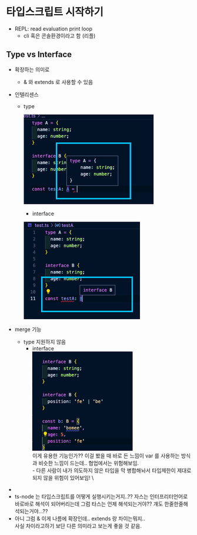 # 타입스크립트 시작하기

* REPL: read evaluation print loop&#x20;
  * cli 혹은 콘솔환경이라고 함 (리플)

## Type vs Interface
  * 확장하는 의미로
    * & 와 extends 로 사용할 수 있음
  * 인텔리센스
    *   type

        ![](<../.gitbook/assets/image (3).png>)

        * interface

        ![](<../.gitbook/assets/image (1).png>)
  *   merge 기능

      * type 지원하지 않음
        * interface\
          ![](../.gitbook/assets/image.png)\
          이게 유용한 기능인가?? 이걸 봤을 때 바로 든 느낌이 var 를 사용하는 방식과 비슷한 느낌이 드는데.. 협업에서는 위험해보임.\
          \- 다른 사람이 내가 의도하지 않은 타입을 막 병합해놔서 타입제한이 제대로 되지 않을 위험이 있어보임! \




> &#x20;

*
* ts-node 는 타입스크립트를 어떻게 실행시키는거지..?? 자스는 인터프리터언어로 바로바로 해석이 되어버리는데 그럼 타스는 언제 해석되는거야?? 걔도 한줄한줄해석되는거야...??
* 아니 그럼 & 이게 나름에 확장인데.. extends 랑 차이는뭐지..\
  사실 차이라고하기 보단 다른 의미라고 보는게 좋을 것 같음.&#x20;
